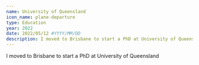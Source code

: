 ```yaml
---
name: University of Queensland
icon_name: plane-departure
type: Education
year: 2022
date: 2022/05/12 #YYYY/MM/DD
description: I moved to Brisbane to start a PhD at University of Queensland
---
```

I moved to Brisbane to start a PhD at University of Queensland

